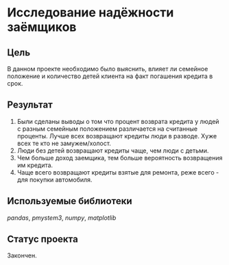 # Исследование надёжности заёмщиков


## Цель

В данном проекте необходимо было выяснить, влияет ли семейное положение и количество детей клиента на факт погашения кредита в срок.

## Результат

1. Были сделаны выводы о том что процент возврата кредита у людей с разным семейным положением различается на считанные проценты. Лучше всех возвращают кредиты люди в разводе. Хуже всех те кто не замужем/холост. 
2. Люди без детей возвращают кредиты чаще, чем люди с детьми.
3. Чем больше доход заемщика, тем больше вероятность возвращения им кредита.
4. Чаще всего возвращают кредиты взятые для ремонта, реже всего - для покупки автомобиля.

## Используемые библиотеки
*pandas*, *pmystem3*, *numpy*, *matplotlib*

## Статус проекта

Закончен.
